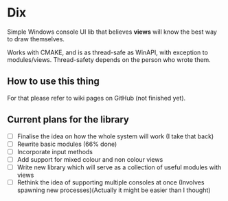 # Dix
Simple Windows console UI lib that believes **views** will know the best way to draw themselves.

Works with CMAKE, and is as thread-safe as WinAPI, with exception to modules/views. Thread-safety depends on the person who wrote them.

## How to use this thing
For that please refer to wiki pages on GitHub (not finished yet).

## Current plans for the library
- [ ] Finalise the idea on how the whole system will work (I take that back)
- [ ] Rewrite basic modules (66% done)
- [ ] Incorporate input methods
- [ ] Add support for mixed colour and non colour views
- [ ] Write new library which will serve as a collection of useful modules with views
- [ ] Rethink the idea of supporting multiple consoles at once (Involves spawning new processes)(Actually it might be easier than I thought)